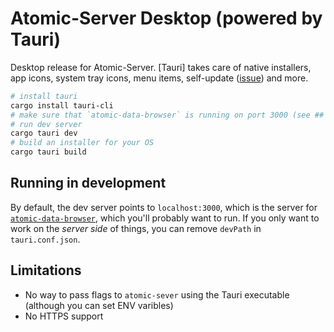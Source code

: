 # Atomic-Server Desktop (powered by Tauri)

Desktop release for Atomic-Server.
[Tauri] takes care of native installers, app icons, system tray icons, menu items, self-update ([issue](https://github.com/joepio/atomic-data-rust/issues/158)) and more.

```sh
# install tauri
cargo install tauri-cli
# make sure that `atomic-data-browser` is running on port 3000 (see ## Running in development)
# run dev server
cargo tauri dev
# build an installer for your OS
cargo tauri build
```

## Running in development

By default, the dev server points to `localhost:3000`, which is the server for [`atomic-data-browser`](https://github.com/atomicdata-dev/atomic-data-browser/), which you'll probably want to run.
If you only want to work on the _server side_ of things, you can remove `devPath` in `tauri.conf.json`.

## Limitations

- No way to pass flags to `atomic-sever` using the Tauri executable (although you can set ENV varibles)
- No HTTPS support
